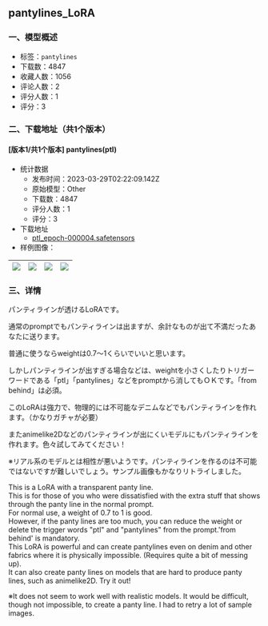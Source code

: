 ## pantylines_LoRA
### 一、模型概述

- 标签：`pantylines`
- 下载数：4847
- 收藏人数：1056
- 评论人数：2
- 评分人数：1
- 评分：3

### 二、下载地址（共1个版本）

#### [版本1/共1个版本] pantylines(ptl)

- 统计数据
  - 发布时间：2023-03-29T02:22:09.142Z
  - 原始模型：Other
  - 下载数：4847
  - 评分人数：1
  - 评分：3
- 下载地址
  - [ptl_epoch-000004.safetensors](https://civitai.com/api/download/models/30594)
- 样例图像：

| <img src="https://image.civitai.com/xG1nkqKTMzGDvpLrqFT7WA/dc5c9114-144f-49bb-3445-2848216cd400/width=450/347462.jpeg" /> | <img src="https://image.civitai.com/xG1nkqKTMzGDvpLrqFT7WA/d6c34ea3-fbf4-4d39-6089-6224360e7c00/width=450/347474.jpeg" /> | <img src="https://image.civitai.com/xG1nkqKTMzGDvpLrqFT7WA/fdaff5df-b4fa-4456-349b-51e4f5b17900/width=450/347473.jpeg" /> | <img src="https://image.civitai.com/xG1nkqKTMzGDvpLrqFT7WA/25edf396-81bf-43fc-f2c3-1b490aa19300/width=450/347472.jpeg" /> |
| ---- | ---- | ---- | ---- |


### 三、详情
<p>パンティラインが透けるLoRAです。</p><p>通常のpromptでもパンティラインは出ますが、余計なものが出て不満だったあなたに送ります。</p><p>普通に使うならweightは0.7～1くらいでいいと思います。</p><p>しかしパンティラインが出すぎる場合などは、weightを小さくしたりトリガーワードである「ptl」「pantylines」などをpromptから消してもＯＫです。「from behind」は必須。</p><p>このLoRAは強力で、物理的には不可能なデニムなどでもパンティラインを作れます。（かなりガチャが必要）</p><p>またanimelike2Dなどのパンティラインが出にくいモデルにもパンティラインを作れます。色々試してみてください！</p><p>※リアル系のモデルとは相性が悪いようです。パンティラインを作るのは不可能ではないですが難しいでしょう。サンプル画像もかなりリトライしました。</p><p>This is a LoRA with a transparent panty line.<br />This is for those of you who were dissatisfied with the extra stuff that shows through the panty line in the normal prompt.<br />For normal use, a weight of 0.7 to 1 is good.<br />However, if the panty lines are too much, you can reduce the weight or delete the trigger words "ptl" and "pantylines" from the prompt.'from behind' is mandatory.<br />This LoRA is powerful and can create pantylines even on denim and other fabrics where it is physically impossible. (Requires quite a bit of messing up).<br />It can also create panty lines on models that are hard to produce panty lines, such as animelike2D. Try it out!</p><p>※It does not seem to work well with realistic models. It would be difficult, though not impossible, to create a panty line. I had to retry a lot of sample images.</p>